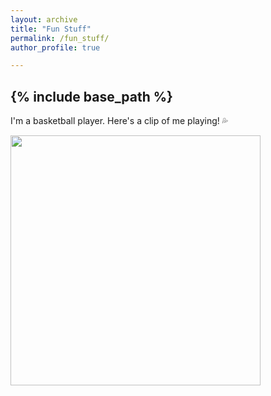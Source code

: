 ```yaml
---
layout: archive
title: "Fun Stuff"
permalink: /fun_stuff/
author_profile: true

---
```

{% include base_path %}
---

I'm a basketball player. Here's a clip of me playing! 💦

<img src="../images/ball_20230206.gif"  width="400">

<!-- A CS graduate student can have a life! (except when course gets busy...) -->